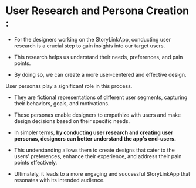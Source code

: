 # User Research and Persona Creation :

- For the designers working on the StoryLinkApp, conducting user research is a crucial step to gain insights into our target users. 

- This research helps us understand their needs, preferences, and pain points. 

- By doing so, we can create a more user-centered and effective design.

User personas play a significant role in this process.

- They are fictional representations of different user segments, capturing their behaviors, goals, and motivations. 

- These personas enable designers to empathize with users and make design decisions based on their specific needs.

- In simpler terms, **by conducting user research and creating user personas, designers can better understand the app's end-users.** 

- This understanding allows them to create designs that cater to the users' preferences, enhance their experience, and address their pain points effectively. 

- Ultimately, it leads to a more engaging and successful StoryLinkApp that resonates with its intended audience.